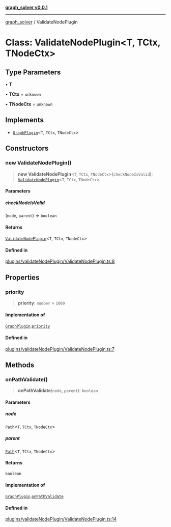 [**graph_solver v0.0.1**](../README.md)

***

[graph_solver](../globals.md) / ValidateNodePlugin

# Class: ValidateNodePlugin\<T, TCtx, TNodeCtx\>

## Type Parameters

• **T**

• **TCtx** = `unknown`

• **TNodeCtx** = `unknown`

## Implements

- [`GraphPlugin`](../interfaces/GraphPlugin.md)\<`T`, `TCtx`, `TNodeCtx`\>

## Constructors

### new ValidateNodePlugin()

> **new ValidateNodePlugin**\<`T`, `TCtx`, `TNodeCtx`\>(`checkNodeIsValid`): [`ValidateNodePlugin`](ValidateNodePlugin.md)\<`T`, `TCtx`, `TNodeCtx`\>

#### Parameters

##### checkNodeIsValid

(`node`, `parent`) => `boolean`

#### Returns

[`ValidateNodePlugin`](ValidateNodePlugin.md)\<`T`, `TCtx`, `TNodeCtx`\>

#### Defined in

[plugins/validateNodePlugin/ValidateNodePlugin.ts:8](https://github.com/ahibis/grapthSolver/blob/4dd4240a4478c04a5ad76de712e4c7919f8a6717/src/plugins/validateNodePlugin/ValidateNodePlugin.ts#L8)

## Properties

### priority

> **priority**: `number` = `1000`

#### Implementation of

[`GraphPlugin`](../interfaces/GraphPlugin.md).[`priority`](../interfaces/GraphPlugin.md#priority)

#### Defined in

[plugins/validateNodePlugin/ValidateNodePlugin.ts:7](https://github.com/ahibis/grapthSolver/blob/4dd4240a4478c04a5ad76de712e4c7919f8a6717/src/plugins/validateNodePlugin/ValidateNodePlugin.ts#L7)

## Methods

### onPathValidate()

> **onPathValidate**(`node`, `parent`): `boolean`

#### Parameters

##### node

[`Path`](../interfaces/Path.md)\<`T`, `TCtx`, `TNodeCtx`\>

##### parent

[`Path`](../interfaces/Path.md)\<`T`, `TCtx`, `TNodeCtx`\>

#### Returns

`boolean`

#### Implementation of

[`GraphPlugin`](../interfaces/GraphPlugin.md).[`onPathValidate`](../interfaces/GraphPlugin.md#onpathvalidate)

#### Defined in

[plugins/validateNodePlugin/ValidateNodePlugin.ts:14](https://github.com/ahibis/grapthSolver/blob/4dd4240a4478c04a5ad76de712e4c7919f8a6717/src/plugins/validateNodePlugin/ValidateNodePlugin.ts#L14)
